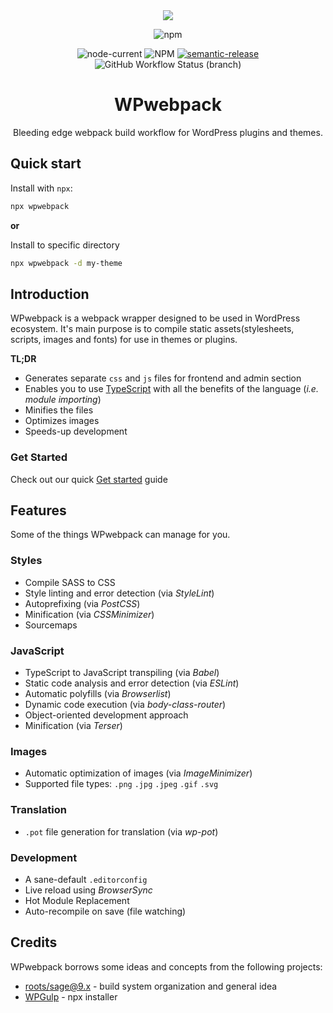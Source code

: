<div align="center">

  <img src="https://repo.oblak.studio/wpwebpack.png">

  ![npm](https://img.shields.io/npm/v/wpwebpack)

  ![node-current](https://img.shields.io/node/v/wpwebpack)
  ![NPM](https://img.shields.io/npm/l/wpwp)
  [![semantic-release](https://img.shields.io/badge/%20%20%F0%9F%93%A6%F0%9F%9A%80-semantic--release-e10079.svg)](https://github.com/semantic-release/semantic-release)
  ![GitHub Workflow Status (branch)](https://img.shields.io/github/workflow/status/oblakstudio/wpwebpack/Release/master)

  # WPwebpack

  Bleeding edge webpack build workflow for WordPress plugins and themes.

</div>

## Quick start

Install with `npx`:

```bash
npx wpwebpack
```

**or**

Install to specific directory

```bash
npx wpwebpack -d my-theme
```

## Introduction

WPwebpack is a webpack wrapper designed to be used in WordPress ecosystem. It's main purpose is to compile static assets(stylesheets, scripts, images and fonts) for use in themes or plugins.

**TL;DR**

* Generates separate `css` and `js` files for frontend and admin section
* Enables you to use [TypeScript](https://www.typescriptlang.org/) with all the benefits of the language (*i.e. module importing*)
* Minifies the files
* Optimizes images
* Speeds-up development

### Get Started

Check out our quick [Get started](https://wpwebpack.js.org) guide

## Features

Some of the things WPwebpack can manage for you.

### Styles

* Compile SASS to CSS
* Style linting and error detection (via *StyleLint*)
* Autoprefixing (via *PostCSS*)
* Minification (via *CSSMinimizer*)
* Sourcemaps

### JavaScript

* TypeScript to JavaScript transpiling (via *Babel*)
* Static code analysis and error detection (via *ESLint*)
* Automatic polyfills (via *Browserlist*)
* Dynamic code execution (via *body-class-router*)
* Object-oriented development approach
* Minification (via *Terser*)

### Images

* Automatic optimization of images (via *ImageMinimizer*)
* Supported file types: `.png` `.jpg` `.jpeg` `.gif` `.svg`

### Translation

* `.pot` file generation for translation (via *wp-pot*)

### Development

* A sane-default `.editorconfig`
* Live reload using *BrowserSync*
* Hot Module Replacement
* Auto-recompile on save (file watching)

## Credits

WPwebpack borrows some ideas and concepts from the following projects:

* [roots/sage@9.x](https://github.com/roots/sage/tree/9.x) - build system organization and general idea
* [WPGulp](https://github.com/ahmadawais/WPGulp) - npx installer
